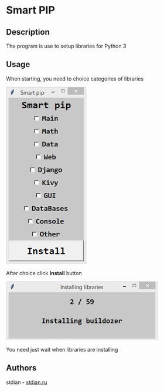 
# Smart PIP

## Description

The program is use to setup libraries for Python 3

## Usage

When starting, you need to choice categories of libraries

![Main window](https://github.com/stdian/smart-PIP/blob/master/docs/screenshots/1.png?raw=true)

After choice click **Install** button

![Installing libraries](https://github.com/stdian/smart-PIP/blob/master/docs/screenshots/2.png?raw=true)

You need just wait when libraries are installing

## Authors

stdian - [stdian.ru](http://stdian.ru)
